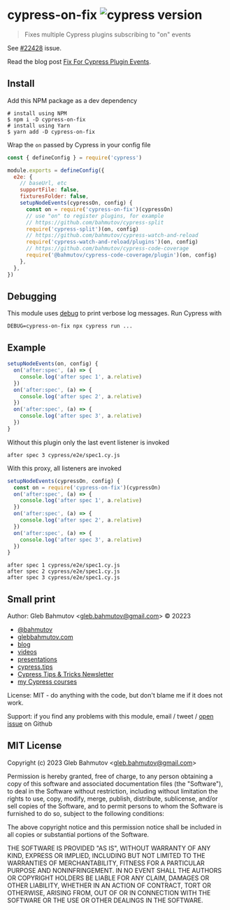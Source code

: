 # cypress-on-fix ![cypress version](https://img.shields.io/badge/cypress-12.9.0-brightgreen)

> Fixes multiple Cypress plugins subscribing to "on" events

See [#22428](https://github.com/cypress-io/cypress/issues/22428) issue.

Read the blog post [Fix For Cypress Plugin Events](https://glebbahmutov.com/blog/fix-for-cypress-plugin-events/).

## Install

Add this NPM package as a dev dependency

```
# install using NPM
$ npm i -D cypress-on-fix
# install using Yarn
$ yarn add -D cypress-on-fix
```

Wrap the `on` passed by Cypress in your config file

```js
const { defineConfig } = require('cypress')

module.exports = defineConfig({
  e2e: {
    // baseUrl, etc
    supportFile: false,
    fixturesFolder: false,
    setupNodeEvents(cypressOn, config) {
      const on = require('cypress-on-fix')(cypressOn)
      // use "on" to register plugins, for example
      // https://github.com/bahmutov/cypress-split
      require('cypress-split')(on, config)
      // https://github.com/bahmutov/cypress-watch-and-reload
      require('cypress-watch-and-reload/plugins')(on, config)
      // https://github.com/bahmutov/cypress-code-coverage
      require('@bahmutov/cypress-code-coverage/plugin')(on, config)
    },
  },
})
```

## Debugging

This module uses [debug](https://github.com/debug-js/debug#readme) to print verbose log messages. Run Cypress with

```
DEBUG=cypress-on-fix npx cypress run ...
```

## Example

```js
setupNodeEvents(on, config) {
  on('after:spec', (a) => {
    console.log('after spec 1', a.relative)
  })
  on('after:spec', (a) => {
    console.log('after spec 2', a.relative)
  })
  on('after:spec', (a) => {
    console.log('after spec 3', a.relative)
  })
}
```

Without this plugin only the last event listener is invoked

```
after spec 3 cypress/e2e/spec1.cy.js
```

With this proxy, all listeners are invoked

```js
setupNodeEvents(cypressOn, config) {
  const on = require('cypress-on-fix')(cypressOn)
  on('after:spec', (a) => {
    console.log('after spec 1', a.relative)
  })
  on('after:spec', (a) => {
    console.log('after spec 2', a.relative)
  })
  on('after:spec', (a) => {
    console.log('after spec 3', a.relative)
  })
}
```

```
after spec 1 cypress/e2e/spec1.cy.js
after spec 2 cypress/e2e/spec1.cy.js
after spec 3 cypress/e2e/spec1.cy.js
```

## Small print

Author: Gleb Bahmutov &lt;gleb.bahmutov@gmail.com&gt; &copy; 20223

- [@bahmutov](https://twitter.com/bahmutov)
- [glebbahmutov.com](https://glebbahmutov.com)
- [blog](https://glebbahmutov.com/blog)
- [videos](https://www.youtube.com/glebbahmutov)
- [presentations](https://slides.com/bahmutov)
- [cypress.tips](https://cypress.tips)
- [Cypress Tips & Tricks Newsletter](https://cypresstips.substack.com/)
- [my Cypress courses](https://cypress.tips/courses)

License: MIT - do anything with the code, but don't blame me if it does not work.

Support: if you find any problems with this module, email / tweet /
[open issue](https://github.com/bahmutov/cypress-on-fix/issues) on Github

## MIT License

Copyright (c) 2023 Gleb Bahmutov &lt;gleb.bahmutov@gmail.com&gt;

Permission is hereby granted, free of charge, to any person
obtaining a copy of this software and associated documentation
files (the "Software"), to deal in the Software without
restriction, including without limitation the rights to use,
copy, modify, merge, publish, distribute, sublicense, and/or sell
copies of the Software, and to permit persons to whom the
Software is furnished to do so, subject to the following
conditions:

The above copyright notice and this permission notice shall be
included in all copies or substantial portions of the Software.

THE SOFTWARE IS PROVIDED "AS IS", WITHOUT WARRANTY OF ANY KIND,
EXPRESS OR IMPLIED, INCLUDING BUT NOT LIMITED TO THE WARRANTIES
OF MERCHANTABILITY, FITNESS FOR A PARTICULAR PURPOSE AND
NONINFRINGEMENT. IN NO EVENT SHALL THE AUTHORS OR COPYRIGHT
HOLDERS BE LIABLE FOR ANY CLAIM, DAMAGES OR OTHER LIABILITY,
WHETHER IN AN ACTION OF CONTRACT, TORT OR OTHERWISE, ARISING
FROM, OUT OF OR IN CONNECTION WITH THE SOFTWARE OR THE USE OR
OTHER DEALINGS IN THE SOFTWARE.
